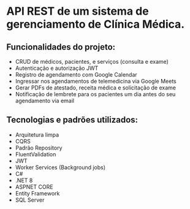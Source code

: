 # API REST de um sistema de gerenciamento de Clínica Médica.

## Funcionalidades do projeto: 
- CRUD de médicos, pacientes, e serviços (consulta e exame) 
- Autenticação e autorização JWT 
- Registro de agendamento com Google Calendar
- Ingressar nos agendamentos de telemedicina via Google Meets
- Gerar PDFs de atestado, receita médica e solicitação de exame 
- Notificação de lembrete para os pacientes um dia antes do seu agendamento via email 

## Tecnologias e padrões utilizados: 
- Arquitetura limpa 
- CQRS 
- Padrão Repository 
- FluentValidation
- JWT 
- Worker Services (Background jobs) 
- C# 
- .NET 8 
- ASPNET CORE 
- Entity Framework 
- SQL Server 
